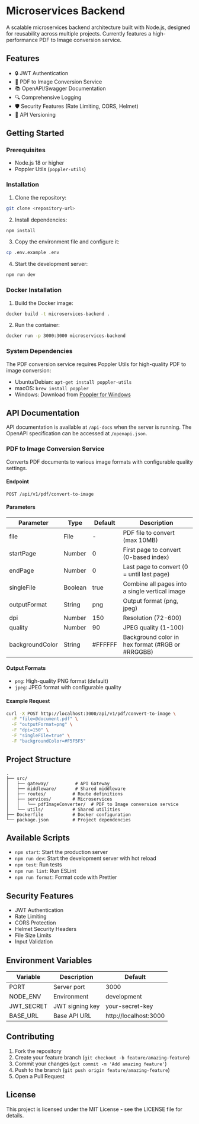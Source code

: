 # Microservices Backend

A scalable microservices backend architecture built with Node.js, designed for reusability across multiple projects. Currently features a high-performance PDF to Image conversion service.

## Features

- 🔒 JWT Authentication
- 📄 PDF to Image Conversion Service
- 📚 OpenAPI/Swagger Documentation
- 🔍 Comprehensive Logging
- 🛡️ Security Features (Rate Limiting, CORS, Helmet)
- 🔢 API Versioning

## Getting Started

### Prerequisites

- Node.js 18 or higher
- Poppler Utils (`poppler-utils`)

### Installation

1. Clone the repository:
```bash
git clone <repository-url>
```

2. Install dependencies:
```bash
npm install
```

3. Copy the environment file and configure it:
```bash
cp .env.example .env
```

4. Start the development server:
```bash
npm run dev
```

### Docker Installation

1. Build the Docker image:
```bash
docker build -t microservices-backend .
```

2. Run the container:
```bash
docker run -p 3000:3000 microservices-backend
```

### System Dependencies

The PDF conversion service requires Poppler Utils for high-quality PDF to image conversion:

- Ubuntu/Debian: `apt-get install poppler-utils`
- macOS: `brew install poppler`
- Windows: Download from [Poppler for Windows](http://blog.alivate.com.au/poppler-windows/)

## API Documentation

API documentation is available at `/api-docs` when the server is running. The OpenAPI specification can be accessed at `/openapi.json`.

### PDF to Image Conversion Service

Converts PDF documents to various image formats with configurable quality settings.

#### Endpoint

```
POST /api/v1/pdf/convert-to-image
```

#### Parameters

| Parameter    | Type    | Default | Description                                    |
|-------------|---------|---------|------------------------------------------------|
| file        | File    | -       | PDF file to convert (max 10MB)                 |
| startPage   | Number  | 0       | First page to convert (0-based index)           |
| endPage     | Number  | 0       | Last page to convert (0 = until last page)      |
| singleFile  | Boolean | true    | Combine all pages into a single vertical image  |
| outputFormat| String  | png     | Output format (png, jpeg)                       |
| dpi         | Number  | 150     | Resolution (72-600)                             |
| quality     | Number  | 90      | JPEG quality (1-100)                            |
| backgroundColor| String| #FFFFFF| Background color in hex format (#RGB or #RRGGBB) |

#### Output Formats

- `png`: High-quality PNG format (default)
- `jpeg`: JPEG format with configurable quality

#### Example Request

```bash
curl -X POST http://localhost:3000/api/v1/pdf/convert-to-image \
  -F "file=@document.pdf" \
  -F "outputFormat=png" \
  -F "dpi=150" \
  -F "singleFile=true" \
  -F "backgroundColor=#F5F5F5"
```

## Project Structure

```
.
├── src/
│   ├── gateway/          # API Gateway
│   ├── middleware/       # Shared middleware
│   ├── routes/          # Route definitions
│   ├── services/        # Microservices
│   │   └── pdfImageConverter/  # PDF to Image conversion service
│   └── utils/           # Shared utilities
├── Dockerfile           # Docker configuration
└── package.json         # Project dependencies
```

## Available Scripts

- `npm start`: Start the production server
- `npm run dev`: Start the development server with hot reload
- `npm test`: Run tests
- `npm run lint`: Run ESLint
- `npm run format`: Format code with Prettier

## Security Features

- JWT Authentication
- Rate Limiting
- CORS Protection
- Helmet Security Headers
- File Size Limits
- Input Validation

## Environment Variables

| Variable    | Description           | Default               |
|-------------|--------------------|----------------------|
| PORT        | Server port        | 3000                |
| NODE_ENV    | Environment        | development         |
| JWT_SECRET  | JWT signing key    | your-secret-key     |
| BASE_URL    | Base API URL       | http://localhost:3000|

## Contributing

1. Fork the repository
2. Create your feature branch (`git checkout -b feature/amazing-feature`)
3. Commit your changes (`git commit -m 'Add amazing feature'`)
4. Push to the branch (`git push origin feature/amazing-feature`)
5. Open a Pull Request

## License

This project is licensed under the MIT License - see the LICENSE file for details.